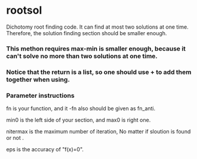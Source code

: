 # rootsol
Dichotomy root finding code. It can find at most two solutions at one time. Therefore, the solution finding section should be smaller enough.



### This methon requires max-min is smaller enough, because it can't solve no more than two solutions at one time.       

### Notice that the return is a list, so one should use + to add them together when using.       


### Parameter instructions
  fn is your function, and it -fn also should be given as fn_anti.
  
  min0 is the left side of your section, and max0 is right one.
  
  nitermax is the maximum number of iteration, No matter if sloution is found or not .
  
  eps is the accuracy of "f(x)=0".
